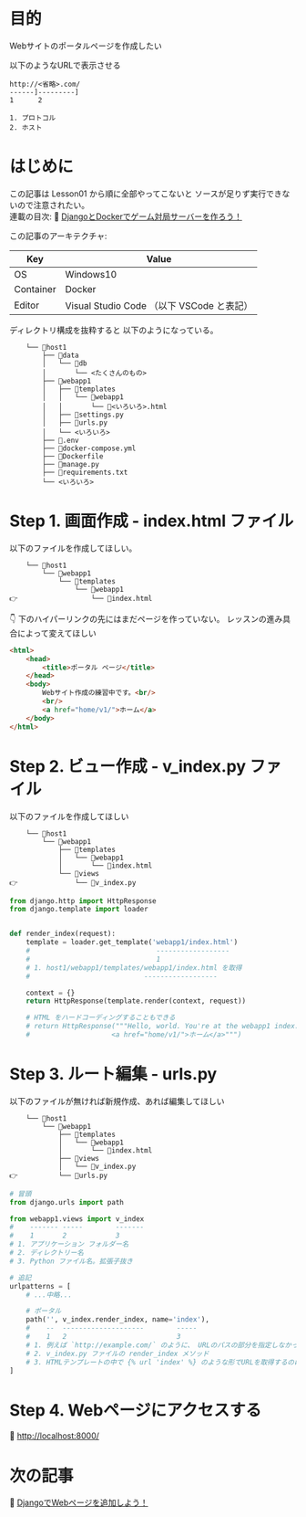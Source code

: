 # 目的

Webサイトのポータルページを作成したい  

以下のようなURLで表示させる  

```plain
http://<省略>.com/
------]---------]
1      2

1. プロトコル
2. ホスト
```

# はじめに

この記事は Lesson01 から順に全部やってこないと ソースが足りず実行できないので注意されたい。  
連載の目次: 📖 [DjangoとDockerでゲーム対局サーバーを作ろう！](https://qiita.com/muzudho1/items/eb0df0ea604e1fd9cdae)  

この記事のアーキテクチャ:  

| Key       | Value                                     |
| --------- | ----------------------------------------- |
| OS        | Windows10                                 |
| Container | Docker                                    |
| Editor    | Visual Studio Code （以下 VSCode と表記） |

ディレクトリ構成を抜粋すると 以下のようになっている。  

```plaintext
    └── 📂host1
        ├── 📂data
        │   └── 📂db
        │       └── <たくさんのもの>
        ├── 📂webapp1
        │   ├── 📂templates
        │   │   └── 📂webapp1
        │   │       └── 📄<いろいろ>.html
        │   ├── 📄settings.py
        │   ├── 📄urls.py
        │   └── <いろいろ>
        ├── 📄.env
        ├── 🐳docker-compose.yml
        ├── 🐳Dockerfile
        ├── 📄manage.py
        ├── 📄requirements.txt
        └── <いろいろ>
```

# Step 1. 画面作成 - index.html ファイル

以下のファイルを作成してほしい。

```plaintext
    └── 📂host1
        └── 📂webapp1
            └── 📂templates
                └── 📂webapp1
👉                  └── 📄index.html
```

👇 下のハイパーリンクの先にはまだページを作っていない。 レッスンの進み具合によって変えてほしい  

```html
<html>
    <head>
        <title>ポータル ページ</title>
    </head>
    <body>
        Webサイト作成の練習中です。<br/>
        <br/>
        <a href="home/v1/">ホーム</a>
    </body>
</html>
```

# Step 2. ビュー作成 - v_index.py ファイル

以下のファイルを作成してほしい  

```plaintext
    └── 📂host1
        └── 📂webapp1
            ├── 📂templates
            │   └── 📂webapp1
            │       └── 📄index.html
            └── 📂views
👉              └── 📄v_index.py
```

```py
from django.http import HttpResponse
from django.template import loader


def render_index(request):
    template = loader.get_template('webapp1/index.html')
    #                               ------------------
    #                               1
    # 1. host1/webapp1/templates/webapp1/index.html を取得
    #                            ------------------

    context = {}
    return HttpResponse(template.render(context, request))

    # HTML をハードコーディングすることもできる
    # return HttpResponse("""Hello, world. You're at the webapp1 index.<br/>
    #                    <a href="home/v1/">ホーム</a>""")
```

# Step 3. ルート編集 - urls.py

以下のファイルが無ければ新規作成、あれば編集してほしい  

```plaintext
    └── 📂host1
        └── 📂webapp1
            ├── 📂templates
            │   └── 📂webapp1
            │       └── 📄index.html
            ├── 📂views
            │   └── 📄v_index.py
👉          └── 📄urls.py
```

```py
# 冒頭
from django.urls import path

from webapp1.views import v_index
#    ------- -----        -------
#    1       2            3
# 1. アプリケーション フォルダー名
# 2. ディレクトリー名
# 3. Python ファイル名。拡張子抜き

# 追記
urlpatterns = [
    # ...中略...

    # ポータル
    path('', v_index.render_index, name='index'),
    #    --  --------------------        -----
    #    1   2                           3
    # 1. 例えば `http://example.com/` のように、 URLのパスの部分を指定しなかったケースに対応します
    # 2. v_index.py ファイルの render_index メソッド
    # 3. HTMLテンプレートの中で {% url 'index' %} のような形でURLを取得するのに使える
]
```

# Step 4. Webページにアクセスする

📖 [http://localhost:8000/](http://localhost:8000/)  

# 次の記事

📖 [DjangoでWebページを追加しよう！](https://qiita.com/muzudho1/items/06fe071c1147b4b8f062)  
